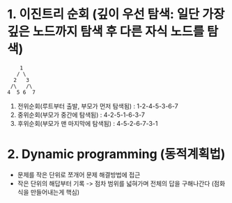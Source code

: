 # 1. 이진트리 순회 (깊이 우선 탐색: 일단 가장 깊은 노드까지 탐색 후 다른 자식 노드를 탐색)

```
    1
   / \
  2   3
 /\   /\
4  5 6  7
```

1. 전위순회(루트부터 출발, 부모가 먼저 탐색됨) : 1-2-4-5-3-6-7
2. 중위순회(부모가 중간에 탐색됨) : 4-2-5-1-6-3-7
3. 후위순회(부모가 맨 마지막에 탐색됨) : 4-5-2-6-7-3-1

# 2. Dynamic programming (동적계획법)

- 문제를 작은 단위로 쪼개어 문제 해결방법에 접근
- 작은 단위의 해답부터 기록 -> 점차 범위를 넓혀가며 전체의 답을 구해나간다 (점화식을 만들어내는게 핵심)
